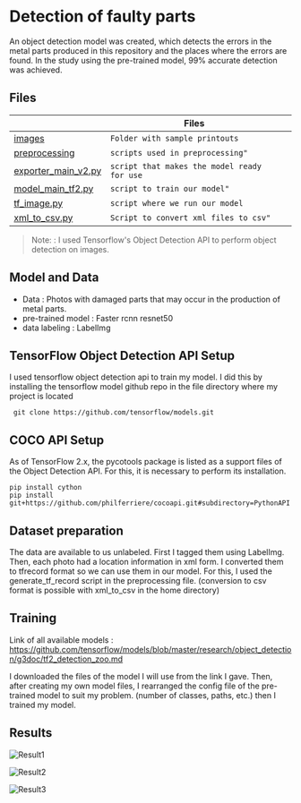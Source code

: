 
# Detection of faulty parts

An object detection model was created, which detects the errors in the metal parts produced in this repository and the places where the errors are found. In the study using the pre-trained model, 99% accurate detection was achieved.

## Files


|                |Files|                         |
|----------------|-------------------------------|-----------------------------|
|[images](https://github.com/Onurryilmazz/object-detection---faulty-production-detection/tree/main/images "images")|`Folder with sample printouts`                        
|[preprocessing](https://github.com/Onurryilmazz/object-detection---faulty-production-detection/tree/main/preprocessing "preprocessing")         |`scripts used in preprocessing"` 
|[exporter_main_v2.py](https://github.com/Onurryilmazz/object-detection---faulty-production-detection/blob/main/exporter_main_v2.py "exporter_main_v2.py")|`script that makes the model ready for use`                        
|[model_main_tf2.py](https://github.com/Onurryilmazz/object-detection---faulty-production-detection/blob/main/model_main_tf2.py "model_main_tf2.py")        |`script to train our model"` 
|[tf_image.py](https://github.com/Onurryilmazz/object-detection---faulty-production-detection/blob/main/tf_image.py "tf_image.py")|`script where we run our model`                        
|[xml_to_csv.py](https://github.com/Onurryilmazz/object-detection---faulty-production-detection/blob/main/xml_to_csv.py "xml_to_csv.py")          |`Script to convert xml files to csv"` 

> Note: : I used Tensorflow's Object Detection API to perform object detection on images.


## Model and Data

- Data : Photos with damaged parts that may occur in the production of metal parts.
- pre-trained model : Faster rcnn resnet50
- data labeling : LabelImg

## TensorFlow Object Detection API Setup

  
I used tensorflow object detection api to train my model. I did this by installing the tensorflow model github repo in the file directory where my project is located
```
 git clone https://github.com/tensorflow/models.git
 ```

## COCO API Setup

As of TensorFlow 2.x, the pycotools package is listed as a support files of the Object Detection API. For this, it is necessary to perform its installation.

```
pip install cython
pip install git+https://github.com/philferriere/cocoapi.git#subdirectory=PythonAPI
```
## Dataset preparation
The data are available to us unlabeled. First I tagged them using LabelImg. Then, each photo had a location information in xml form. I converted them to tfrecord format so we can use them in our model. For this, I used the generate_tf_record script in the preprocessing file. (conversion to csv format is possible with xml_to_csv in the home directory)

## Training 
Link of all available models : https://github.com/tensorflow/models/blob/master/research/object_detection/g3doc/tf2_detection_zoo.md

I downloaded the files of the model I will use from the link I gave. Then, after creating my own model files, I rearranged the config file of the pre-trained model to suit my problem. (number of classes, paths, etc.) then I trained my model.

## Results
![Result1](https://github.com/Onurryilmazz/object-detection---faulty-production-detection/blob/main/images/1.png)

![Result2](https://github.com/Onurryilmazz/object-detection---faulty-production-detection/blob/main/images/2.png)

![Result3](https://github.com/Onurryilmazz/object-detection---faulty-production-detection/blob/main/images/3.png)


